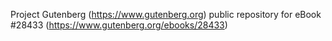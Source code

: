 Project Gutenberg (https://www.gutenberg.org) public repository for eBook #28433 (https://www.gutenberg.org/ebooks/28433)
